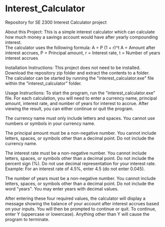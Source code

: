 # Interest_Calculator
Repository for SE 2300 Interest Calculator project

About this Project:
This is a simple interest calculator which can calculate how much money a savings account would have after yearly compounding interest.  
The calculator uses the following formula:
A = P (1 + r)^t
A = Amount after interest accrues,
P = Principal amount,
r = Interest rate,
t = Number of years interest accrues


Installation Instructions:
This project does not need to be installed.  Download the repository zip folder and extract the contents to a folder.  
The calculator can be started by running the "interest_calculator.exe" file within the "interest_calculator" folder. 


Usage Instructions:
To start the program, run the "interest_calculator.exe" file.  For each calculation, you will need to enter a currency name, principal amount, interest rate, and number of years for interest to accrue.  After viewing the result, you can either continue or quit the program.

The currency name must only include letters and spaces.  You cannot use numbers or symbols in your currency name.

The principal amount must be a non-negative number.  You cannot include letters, spaces, or symbols other than a decimal point.  Do not include the currency name.

The interest rate must be a non-negative number.  You cannot include letters, spaces, or symbols other than a decimal point.  Do not include the percent sign (%).  Do not use decimal representation for your interest rate.  
Example: For an interest rate of 4.5%, enter 4.5 (do not enter 0.045).

The number of years must be a non-negative number.  You cannot include letters, spaces, or symbols other than a decimal point.  Do not include the word "years".  You may enter years with decimal values.

After entering these four required values, the calculator will display a message showing the balance of your account after interest accrues based on your inputs.  You will then be prompted to continue or quit.  To continue, enter Y (uppercase or lowercase).  Anything other than Y will cause the program to terminate.
